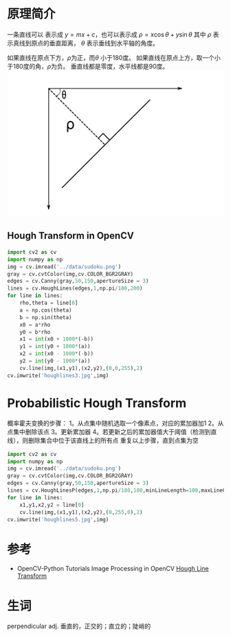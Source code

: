 

# 原理简介 
一条直线可以 表示成 $y = mx + c$，也可以表示成
$\rho=x\cos \theta + y\sin \theta$
其中 $\rho$ 表示真线到原点的垂直距离，
$\theta$ 表示垂线到水平轴的角度。

如果直线在原点下方，$\rho$为正，而$\theta$ 小于180度。
如果直线在原点上方，取一个小于180度的角，$\rho$为负。
垂直线都是零度，水平线都是90度。
![hough.png](hough.png)



## Hough Transform in OpenCV
```python
import cv2 as cv
import numpy as np
img = cv.imread('../data/sudoku.png')
gray = cv.cvtColor(img,cv.COLOR_BGR2GRAY)
edges = cv.Canny(gray,50,150,apertureSize = 3)
lines = cv.HoughLines(edges,1,np.pi/180,200)
for line in lines:
    rho,theta = line[0]
    a = np.cos(theta)
    b = np.sin(theta)
    x0 = a*rho
    y0 = b*rho
    x1 = int(x0 + 1000*(-b))
    y1 = int(y0 + 1000*(a))
    x2 = int(x0 - 1000*(-b))
    y2 = int(y0 - 1000*(a))
    cv.line(img,(x1,y1),(x2,y2),(0,0,255),2)
cv.imwrite('houghlines3.jpg',img)
```

# Probabilistic Hough Transform
概率霍夫变换的步骤：
1。从点集中随机选取一个像素点，对应的累加器加1
2。从点集中删除该点
3。更新累加器
4。若更新之后的累加器值大于阈值（检测到直线），则删除集合中位于该直线上的所有点
重复以上步骤，直到点集为空

```python
import cv2 as cv
import numpy as np
img = cv.imread('../data/sudoku.png')
gray = cv.cvtColor(img,cv.COLOR_BGR2GRAY)
edges = cv.Canny(gray,50,150,apertureSize = 3)
lines = cv.HoughLinesP(edges,1,np.pi/180,100,minLineLength=100,maxLineGap=10)
for line in lines:
    x1,y1,x2,y2 = line[0]
    cv.line(img,(x1,y1),(x2,y2),(0,255,0),2)
cv.imwrite('houghlines5.jpg',img)
```






# 参考
* OpenCV-Python Tutorials Image Processing in OpenCV [Hough Line Transform](https://docs.opencv.org/3.4.0/d6/d10/tutorial_py_houghlines.html)


# 生词
perpendicular       adj. 垂直的，正交的；直立的；陡峭的

